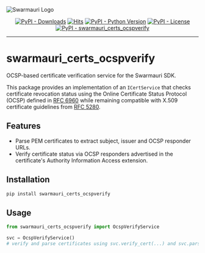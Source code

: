 <picture>
  <source media="(prefers-color-scheme: dark)"  srcset="https://res.cloudinary.com/dryedzrlo/image/upload/v1757724629/swarmauri_brand_frag_light_mg8cmd.png">
  <source media="(prefers-color-scheme: light)" srcset="https://res.cloudinary.com/dryedzrlo/image/upload/v1757724629/swarmauri_brand_frag_dark_tzjuja.png">
  <!-- Fallback below (see #2) -->
  <img alt="Swarmauri Logo" src="https://res.cloudinary.com/dryedzrlo/image/upload/v1757724629/swarmauri_brand_frag_dark_tzjuja.png">
</picture>

<p align="center">
    <a href="https://pypi.org/project/swarmauri_certs_ocspverify/">
        <img src="https://img.shields.io/pypi/dm/swarmauri_certs_ocspverify" alt="PyPI - Downloads"/></a>
    <a href="https://hits.sh/github.com/swarmauri/swarmauri-sdk/tree/master/pkgs/community/swarmauri_certs_ocspverify/">
        <img alt="Hits" src="https://hits.sh/github.com/swarmauri/swarmauri-sdk/tree/master/pkgs/community/swarmauri_certs_ocspverify.svg"/></a>
    <a href="https://pypi.org/project/swarmauri_certs_ocspverify/">
        <img src="https://img.shields.io/pypi/pyversions/swarmauri_certs_ocspverify" alt="PyPI - Python Version"/></a>
    <a href="https://pypi.org/project/swarmauri_certs_ocspverify/">
        <img src="https://img.shields.io/pypi/l/swarmauri_certs_ocspverify" alt="PyPI - License"/></a>
    <a href="https://pypi.org/project/swarmauri_certs_ocspverify/">
        <img src="https://img.shields.io/pypi/v/swarmauri_certs_ocspverify?label=swarmauri_certs_ocspverify&color=green" alt="PyPI - swarmauri_certs_ocspverify"/></a>

</p>

---

# swarmauri_certs_ocspverify

OCSP-based certificate verification service for the Swarmauri SDK.

This package provides an implementation of an `ICertService` that checks
certificate revocation status using the Online Certificate Status Protocol
(OCSP) defined in [RFC 6960](https://www.rfc-editor.org/rfc/rfc6960) while
remaining compatible with X.509 certificate guidelines from
[RFC 5280](https://www.rfc-editor.org/rfc/rfc5280).

## Features
- Parse PEM certificates to extract subject, issuer and OCSP responder URLs.
- Verify certificate status via OCSP responders advertised in the certificate's
  Authority Information Access extension.

## Installation
```bash
pip install swarmauri_certs_ocspverify
```

## Usage
```python
from swarmauri_certs_ocspverify import OcspVerifyService

svc = OcspVerifyService()
# verify and parse certificates using svc.verify_cert(...) and svc.parse_cert(...)
```
